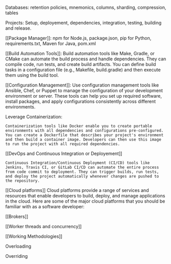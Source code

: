 Databases:
retention policies, mnemonics, columns, sharding, compression, tables

Projects:
Setup, deployement, dependencies, integration, testing, building and release.

[[Package Manager]]:
 npm for Node.js, package.json, 
 pip for Python, requirements.txt,
 Maven for Java, pom.xml

 [[Build Automation Tools]]:
    Build automation tools like Make, Gradle, or CMake can automate the build process and handle dependencies. They can compile code, run tests, and create build artifacts. You can define build tasks in a configuration file (e.g., Makefile, build.gradle) and then execute them using the build tool.

[[Configuration Management]]:
    Use configuration management tools like Ansible, Chef, or Puppet to manage the configuration of your development environment or server. These tools can help you set up required software, install packages, and apply configurations consistently across different environments.

Leverage Containerization:

    Containerization tools like Docker enable you to create portable environments with all dependencies and configurations pre-configured. You can create a Dockerfile that describes your project's environment and then build a container image. Developers can then use this image to run the project with all required dependencies.

[[DevOps and Continuous Integration or Deployement]]

    Continuous Integration/Continuous Deployment (CI/CD) tools like Jenkins, Travis CI, or GitLab CI/CD can automate the entire process from code commit to deployment. They can trigger builds, run tests, and deploy the project automatically whenever changes are pushed to the repository.

[[Cloud platforms]]
	Cloud platforms provide a range of services and resources that enable developers to build, deploy, and manage applications in the cloud. Here are some of the major cloud platforms that you should be familiar with as a software developer:

[[Brokers]]

[[Worker threads and concurrency]]


[[Working Methodologies]]


Overloading

Overriding

